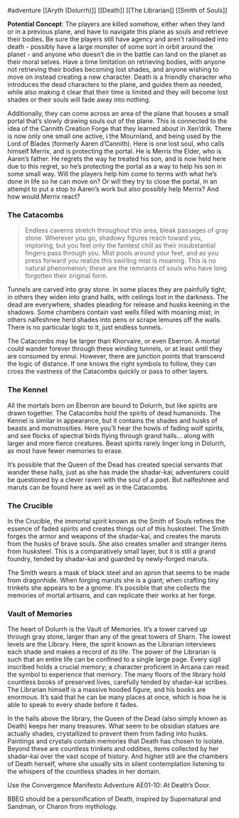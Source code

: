 #adventure [[Aryth (Dolurrh)]] [[Death]] [[The Librarian]] [[Smith of Souls]]

**Potential Concept**: The players are killed somehow, either when they land or in a previous plane, and have to navigate this plane as souls and retrieve their bodies. Be sure the players still have agency and aren’t railroaded into death - possibly have a large monster of some sort in orbit around the planet - and anyone who doesn’t die in the battle can land on the planet as their moral selves. Have a time limitation on retrieving bodies, with anyone not retrieving their bodies becoming lost shades, and anyone wishing to move on instead creating a new character. Death is a friendly character who introduces the dead characters to the plane, and guides them as needed, while also making it clear that their time is limited and they will become lost shades or their souls will fade away into nothing.

Additionally, they can come across an area of the plane that houses a small portal that’s slowly drawing souls out of the plane. This is connected to the idea of the Cannith Creation Forge that they learned about in Xen’drik. There is now only one small one active, i the Mournland, and being used by the Lord of Blades (formerly Aaren d’Cannith). Here is one lost soul, who calls himself Merrix, and is protecting the portal. He is Merrix the Elder, who is Aaren’s father. He regrets the way he treated his son, and is now held here due to this regret, so he’s protecting the portal as a way to help his son in some small way. Will the players help him come to terms with what he’s done in life so he can move on? Or will they try to close the portal, in an attempt to put a stop to Aaren’s work but also possibly help Merrix? And how would Merrix react?

### **The Catacombs**

> Endless caverns stretch throughout this area, bleak passages of gray stone. Wherever you go, shadowy figures reach toward you, imploring, but you feel only the faintest chill as their insubstantial fingers pass through you. Mist pools around your feet, and as you press forward you realize this swirling mist is moaning. This is no natural phenomenon; these are the remnants of souls who have long forgotten their original form.

Tunnels are carved into gray stone. In some places they are painfully tight; in others they widen into grand halls, with ceilings lost in the darkness. The dead are everywhere, shades pleading for release and husks keening in the shadows. Some chambers contain vast wells filled with moaning mist; in others nalfeshnee herd shades into pens or scrape lemures off the walls. There is no particular logic to it, just endless tunnels.

The Catacombs may be larger than Khorvaire, or even Eberron. A mortal could wander forever through these winding tunnels, or at least until they are consumed by ennui. However, there are junction points that transcend the logic of distance. If one knows the right symbols to follow, they can cross the vastness of the Catacombs quickly or pass to other layers.

### **The Kennel**

All the mortals born on Eberron are bound to Dolurrh, but like spirits are drawn together. The Catacombs hold the spirits of dead humanoids. The Kennel is similar in appearance, but it contains the shades and husks of beasts and monstrosities. Here you’ll hear the howls of fading wolf spirits, and see flocks of spectral birds flying through grand halls… along with larger and more fierce creatures. Beast spirits rarely linger long in Dolurrh, as most have fewer memories to erase.

It’s possible that the Queen of the Dead has created special servants that wander these halls, just as she has made the shadar-kai; adventurers could be questioned by a clever raven with the soul of a poet. But nalfeshnee and maruts can be found here as well as in the Catacombs.

### **The Crucible**

In the Crucible, the immortal spirit known as the Smith of Souls refines the essence of faded spirits and creates things out of this husksteel. The Smith forges the armor and weapons of the shadar-kai, and creates the maruts from the husks of brave souls. She also creates smaller and stranger items from husksteel. This is a comparatively small layer, but it is still a grand foundry, tended by shadar-kai and guarded by newly-forged maruts.

The Smith wears a mask of black steel and an apron that seems to be made from dragonhide. When forging maruts she is a giant; when crafting tiny trinkets she appears to be a gnome. It’s possible that she collects the memories of mortal artisans, and can replicate their works at her forge.

### **Vault of Memories**

The heart of Dolurrh is the Vault of Memories. It’s a tower carved up through gray stone, larger than any of the great towers of Sharn. The lowest levels are the Library. Here, the spirit known as the Librarian interviews each shade and makes a record of its life. The power of the Librarian is such that an entire life can be confined to a single large page. Every sigil inscribed holds a crucial memory; a character proficient in Arcana can read the symbol to experience that memory. The many floors of the library hold countless books of preserved lives, carefully tended by shadar-kai scribes. The Librarian himself is a massive hooded figure, and his books are enormous. It’s said that he can be many places at once, which is how he is able to speak to every shade before it fades.

In the halls above the library, the Queen of the Dead (also simply known as Death) keeps her many treasures. What seem to be obsidian statues are actually shades, crystallized to prevent them from fading into husks. Paintings and crystals contain memories that Death has chosen to isolate. Beyond these are countless trinkets and oddities, items collected by her shadar-kai over the vast scope of history. And higher still are the chambers of Death herself, where she usually sits in silent contemplation listening to the whispers of the countless shades in her domain.

Use the Convergence Manifesto Adventure AE01-10: At Death’s Door.

BBEG should be a personification of Death, inspired by Supernatural and Sandman, or Charon from mythology.
